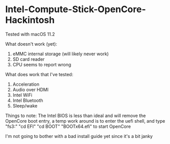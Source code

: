 # Intel-Compute-Stick-OpenCore-Hackintosh

Tested with macOS 11.2

What doesn't work (yet):
1. eMMC internal storage (will likely never work)
2. SD card reader
3. CPU seems to report wrong

What does work that I've tested:
1. Acceleration
2. Audio over HDMI
3. Intel WiFi
4. Intel Bluetooth
5. Sleep/wake

Things to note:
The Intel BIOS is less than ideal and will remove the OpenCore boot entry, a temp work around is to enter the uefi shell, and type "fs3:" "cd EFI" "cd BOOT" "BOOTx64.efi" to start OpenCore

I'm not going to bother with a bad install guide yet since it's a bit janky
